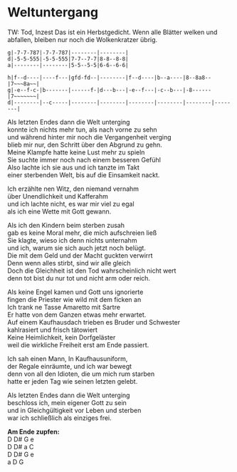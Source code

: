 # Weltuntergang

TW: Tod, Inzest
Das ist ein Herbstgedicht.
Wenn alle Blätter welken und abfallen, bleiben nur noch die Wolkenkratzer übrig.

```             (2x)
g|-7-7-787|-7-7-787|--------|--------|
d|-5-5-555|-5-5-555|7-7--7-7|8-8--8-8|
a|--------|--------|5-5--5-5|6-6--6-6|

h|f--d----|----f---|gfd-fd--|--------|f--d----|b--a----|8--8a8--|7~~~8a~~|
g|-e--f-c-|b-------|------f-|d---b---|-e--f---|-c--b---|-8------|7~~~~~~~|
d|--------|--c-----|--------|--------|--------|--------|--------|--------|
```

Als letzten Endes dann die Welt unterging  
konnte ich nichts mehr tun, als nach vorne zu sehn  
und während hinter mir noch die Vergangenheit verging  
blieb mir nur, den Schritt über den Abgrund zu gehn.  
Meine Klampfe hatte keine Lust mehr zu spieln  
Sie suchte immer noch nach einem besseren Gefühl  
Also lachte ich sie aus und ich tanzte im Takt  
einer sterbenden Welt, bis auf die Einsamkeit nackt.

Ich erzählte nen Witz, den niemand vernahm  
über Unendlichkeit und Kafferahm  
und ich lachte nicht, es war mir viel zu egal  
als ich eine Wette mit Gott gewann.

Als ich den Kindern beim sterben zusah  
gab es keine Moral mehr, die mich aufschreien ließ  
Sie klagte, wieso ich denn nichts unternahm  
und ich, warum sie sich auch jetzt noch belügt.  
Die mit dem Geld und der Macht guckten verwirrt  
Denn wenn alles stirbt, sind wir alle gleich  
Doch die Gleichheit ist den Tod wahrscheinlich nicht wert  
denn tot bist du nur tot und nicht arm oder reich.

Als keine Engel kamen und Gott uns ignorierte  
fingen die Priester wie wild mit dem ficken an  
Ich trank ne Tasse Amaretto mit Sartre  
Er hatte von dem Ganzen etwas mehr erwartet.  
Auf einem Kaufhausdach trieben es Bruder und Schwester  
kahlrasiert und frisch tätowiert  
Keine Heimlichkeit, kein Dorfgeläster  
weil die wirkliche Freiheit erst am Ende passiert.

Ich sah einen Mann, In Kaufhausuniform,  
der Regale einräumte, und ich war bewegt  
denn von all den Idioten, die um mich rum starben  
hatte er jeden Tag wie seinen letzten gelebt.

Als letzten Endes dann die Welt unterging  
beschloss ich, mein eigener Gott zu sein  
und in Gleichgültigkeit vor Leben und sterben  
war ich schließlich als einziges frei.

**Am Ende zupfen:**  
D   D#  G   e  
D   D#  a   C  
D   D#  G   e  
a   D   G

